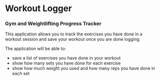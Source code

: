 # Workout Logger

### Gym and Weightlifting Progress Tracker

This application allows you to track the exercises you have done in a workout session and save your workout once you are done logging

The application will be able to:
- save a list of exercises you have done in your workout
- show how many sets you have done for each exercise
- show how much weight you used and how many reps you have done in each set

